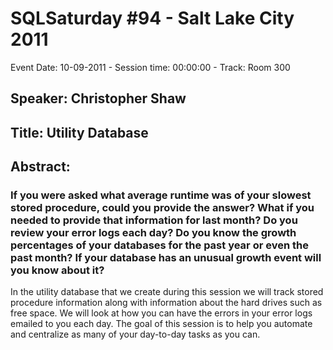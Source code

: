 # SQLSaturday #94 - Salt Lake City 2011
Event Date: 10-09-2011 - Session time: 00:00:00 - Track: Room 300 
## Speaker: Christopher Shaw
## Title: Utility Database
## Abstract:
### If you were asked what average runtime was of your slowest stored procedure, could you provide the answer? What if you needed to provide that information for last month? Do you review your error logs each day? Do you know the growth percentages of your databases for the past year or even the past month? If your database has an unusual growth event will you know about it? 

In the utility database that we create during this session we will track stored procedure information along with information about the hard drives such as free space. We will look at how you can have the errors in your error logs emailed to you each day. The goal of this session is to help you automate and centralize as many of your day-to-day tasks as you can.
